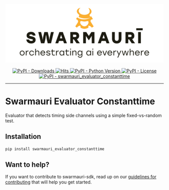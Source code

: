 ![Swarmauri Logo](https://github.com/swarmauri/swarmauri-sdk/blob/3d4d1cfa949399d7019ae9d8f296afba773dfb7f/assets/swarmauri.brand.theme.svg)

<p align="center">
    <a href="https://pypi.org/project/swarmauri_evaluator_constanttime/">
        <img src="https://img.shields.io/pypi/dm/swarmauri_evaluator_constanttime" alt="PyPI - Downloads"/>
    </a>
    <a href="https://hits.sh/github.com/swarmauri/swarmauri-sdk/tree/master/pkgs/standards/swarmauri_evaluator_constanttime/">
        <img alt="Hits" src="https://hits.sh/github.com/swarmauri/swarmauri-sdk/tree/master/pkgs/standards/swarmauri_evaluator_constanttime.svg"/>
    </a>
    <a href="https://pypi.org/project/swarmauri_evaluator_constanttime/">
        <img src="https://img.shields.io/pypi/pyversions/swarmauri_evaluator_constanttime" alt="PyPI - Python Version"/>
    </a>
    <a href="https://pypi.org/project/swarmauri_evaluator_constanttime/">
        <img src="https://img.shields.io/pypi/l/swarmauri_evaluator_constanttime" alt="PyPI - License"/>
    </a>
    <a href="https://pypi.org/project/swarmauri_evaluator_constanttime/">
        <img src="https://img.shields.io/pypi/v/swarmauri_evaluator_constanttime?label=swarmauri_evaluator_constanttime&color=green" alt="PyPI - swarmauri_evaluator_constanttime"/>
    </a>
</p>

---

# Swarmauri Evaluator Constanttime

Evaluator that detects timing side channels using a simple fixed-vs-random test.

## Installation

```bash
pip install swarmauri_evaluator_constanttime
```

## Want to help?

If you want to contribute to swarmauri-sdk, read up on our [guidelines for contributing](https://github.com/swarmauri/swarmauri-sdk/blob/master/contributing.md) that will help you get started.

